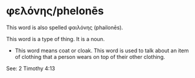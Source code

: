 # φελόνης/phelonēs
This word is also spelled φαιλόνης (phailonēs). 

This word is a type of thing. It is a noun.

* This word means coat or cloak. This word is used to talk about an item of clothing that a person wears on top of their other clothing.

See: 2 Timothy 4:13
